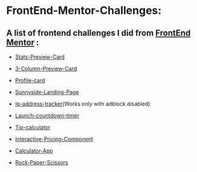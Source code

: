 # FrontEnd-Mentor-Challenges:

## A list of frontend challenges I did from [FrontEnd Mentor](https://www.frontendmentor.io/challenges) :

* [Stats-Preview-Card](https://front-end-mentor-challenges-stats-component.vercel.app/)

* [3-Column-Preview-Card](https://www.frontendmentor.io/challenges/3column-preview-card-component-pH92eAR2-)

* [Profile-card](https://front-end-mentor-challenges-ten.vercel.app/)

* [Sunnyside-Landing-Page](https://hopeful-gates-c3a9fd.netlify.app/)

* [Ip-address-tracker](http://ip-address-tracker-primetanm.vercel.app/)(Works only with adblock disabled)

* [Launch-countdown-timer](http://countdown-timer-primetanm.vercel.app/)

* [Tip-calculator](https://tip-calculator-1zvcyg6go-primetanm.vercel.app/)

* [Interactive-Pricing-Component]()

* [Calculator-App](https://blissful-colden-011bea.netlify.app/)

* [Rock-Paper-Scissors](http://rock-paper-scissors-primetanm.vercel.app/)

